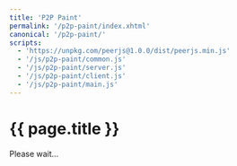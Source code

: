 ```yaml
---
title: 'P2P Paint'
permalink: '/p2p-paint/index.xhtml'
canonical: '/p2p-paint/'
scripts:
  - 'https://unpkg.com/peerjs@1.0.0/dist/peerjs.min.js'
  - '/js/p2p-paint/common.js'
  - '/js/p2p-paint/server.js'
  - '/js/p2p-paint/client.js'
  - '/js/p2p-paint/main.js'
---
```


# {{ page.title }} #
<p id="p2p-paint-remote">Please wait…</p>
<p class="bordered" style="position: relative;">
	<canvas id="p2p-paint-canvas-0" width="1920" height="1080" style="position: absolute;"></canvas>
	<canvas id="p2p-paint-canvas-1" width="1920" height="1080" style="position: relative;"></canvas>
</p>
